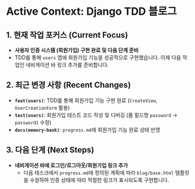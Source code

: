 # Active Context: Django TDD 블로그

## 1. 현재 작업 포커스 (Current Focus)

- **사용자 인증 시스템 (회원가입) 구현 완료 및 다음 단계 준비**
- TDD를 통해 `users` 앱에 회원가입 기능을 성공적으로 구현했습니다. 이제 다음 작업인 네비게이션 바 링크 추가를 준비합니다.

## 2. 최근 변경 사항 (Recent Changes)

- **`feat(users)`**: TDD를 통해 회원가입 기능 구현 완료 (`CreateView`, `UserCreationForm` 활용)
- **`test(users)`**: 회원가입 테스트 코드 작성 및 디버깅 (폼 필드명 `password` -> `password1` 수정)
- **`docs(memory-bank)`**: `progress.md`에 회원가입 기능 완료 상태 반영

## 3. 다음 단계 (Next Steps)

- **네비게이션 바에 로그인/로그아웃/회원가입 링크 추가**
  - 다음 태스크에서 `progress.md`에 정의된 계획에 따라 `blog/base.html` 템플릿을 수정하여 인증 상태에 따라 적절한 링크가 표시되도록 구현합니다.
